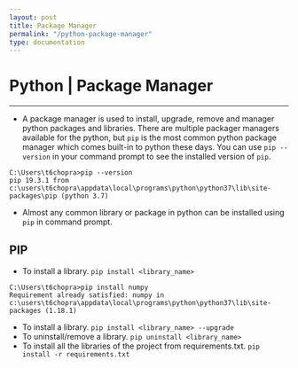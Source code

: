 ```yaml
---
layout: post
title: Package Manager
permalink: "/python-package-manager"
type: documentation
---
```


# Python | Package Manager

---

-   A package manager is used to install, upgrade, remove and manager python packages and libraries. There are multiple packager managers available for the python, but `pip` is the most common python package manager which comes built-in to python these days. You can use `pip --version` in your command prompt to see the installed version of `pip`. 

``` 
C:\Users\t6chopra>pip --version
pip 19.3.1 from c:\users\t6chopra\appdata\local\programs\python\python37\lib\site-packages\pip (python 3.7)
```
-  Almost any common library or package in python can be installed using `pip` in command prompt.

## PIP
-   To install a library. `pip install <library_name>`

``` 
C:\Users\t6chopra>pip install numpy
Requirement already satisfied: numpy in c:\users\t6chopra\appdata\local\programs\python\python37\lib\site-packages (1.18.1)
``` 

-   To install a library. `pip install <library_name> --upgrade`
-   To uninstall/remove a library. `pip uninstall <library_name>`
-   To install all the libraries of the project from requirements.txt. `pip install -r requirements.txt`